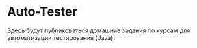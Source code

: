 # Auto-Tester

Здесь будут публиковаться домашние задания по курсам для автоматизации тестирования (Java).
